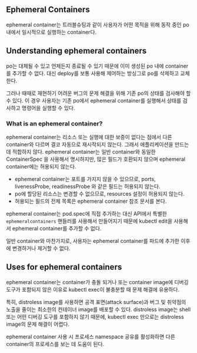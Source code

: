 ## Ephemeral Containers
ephemeral container는 트러블슈팅과 같이 사용자가 어떤 목적을 위해 동작 중인 po 내에서 일시적으로 실행하는 container다.

## Understanding ephemeral containers
po는 대체될 수 있고 언제든지 종료될 수 있기 때문에 이미 생성된 po 내에 container를 추가할 수 없다. 대신 deploy를 보통 사용해 제어하는 방싱그로 po를 삭제하고 교체한다.

그러나 때때로 재현하기 어려운 버그의 문제 해결을 위해 기존 po의 상태를 검사해야 할 수 있다. 이 경우 사용자는 기존 po에서 ephemeral container를 실행해서 상태를 검사하고 명령어을 실행할 수 있다.

### What is an ephemeral container?
ephemeral container는 리소스 또는 실행에 대한 보증이 없다는 점에서 다른 container와 다르며 결코 자동으로 재시작되지 않는다. 그래서 애플리케이션을 만드는데 적합하지 않다. ephemeral container는 일반 container와 동일한 ContainerSpec 을 사용해서 명시하지만, 많은 필드가 호환되지 않으며 ephemeral container에는 허용되지 않는다.

- ephemeral container는 포트를 가지지 않을 수 있으므로, ports, livenessProbe, readinessProbe 와 같은 필드는 허용되지 않는다.
- po에 할당된 리소스는 변경할 수 없으므로, resources 설정이 허용되지 않는다.
- 허용되는 필드의 전체 목록은 ephemeral container 참조 문서를 본다.

ephemeral container는 pod.spec에 직접 추가하는 대신 API에서 특별한 `ephemeralcontainers` 핸들러를 사용해서 만들어지기 때문에 kubectl edit을 사용해서 ephemeral container를 추가할 수 없다.

일반 container와 마찬가지로, 사용자는 ephemeral container를 파드에 추가한 이후에 변경하거나 제거할 수 없다.

## Uses for ephemeral containers
ephemeral container는 container가 충돌 되거나 또는 container image에 디버깅 도구가 포함되지 않은 이유로 kubectl exec이 불충분할 때 문제 해결에 유용하다.

특히, distroless image를 사용하면 공격 표면(attack surface)과 버그 및 취약점의 노출을 줄이는 최소한의 컨테이너 image를 배포할 수 있다. distroless image는 shell 또는 어떤 디버깅 도구를 포함하지 않기 때문에, kubectl exec 만으로는 distroless image의 문제 해결이 어렵다.

ephemeral container 사용 시 프로세스 namespace 공유를 활성화하면 다른 container의 프로세스를 보는 데 도움이 된다.

